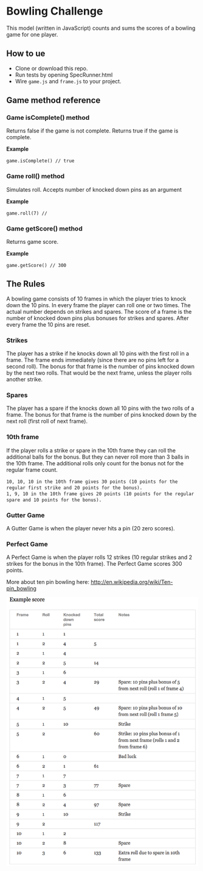 
Bowling Challenge
=================

This model (written in JavaScript) counts and sums the scores of a bowling game for one player.


## How to ue

* Clone or download this repo.
* Run tests by opening SpecRunner.html
* Wire `game.js` and `frame.js` to your project.


## Game method reference

### Game isComplete() method
Returns false if the game is not complete.
Returns true if the game is complete.

**Example**
```
game.isComplete() // true
```

### Game roll() method
Simulates roll. Accepts number of knocked down pins as an argument

**Example**
```
game.roll(7) //
```

### Game getScore() method
Returns game score.

**Example**
```
game.getScore() // 300
```


## The Rules

A bowling game consists of 10 frames in which the player tries to knock down the 10 pins. In every frame the player can roll one or two times. The actual number depends on strikes and spares. The score of a frame is the number of knocked down pins plus bonuses for strikes and spares. After every frame the 10 pins are reset.

### Strikes

The player has a strike if he knocks down all 10 pins with the first roll in a frame. The frame ends immediately (since there are no pins left for a second roll). The bonus for that frame is the number of pins knocked down by the next two rolls. That would be the next frame, unless the player rolls another strike.

### Spares

The player has a spare if the knocks down all 10 pins with the two rolls of a frame. The bonus for that frame is the number of pins knocked down by the next roll (first roll of next frame).

### 10th frame

If the player rolls a strike or spare in the 10th frame they can roll the additional balls for the bonus. But they can never roll more than 3 balls in the 10th frame. The additional rolls only count for the bonus not for the regular frame count.

    10, 10, 10 in the 10th frame gives 30 points (10 points for the regular first strike and 20 points for the bonus).
    1, 9, 10 in the 10th frame gives 20 points (10 points for the regular spare and 10 points for the bonus).

### Gutter Game

A Gutter Game is when the player never hits a pin (20 zero scores).

### Perfect Game

A Perfect Game is when the player rolls 12 strikes (10 regular strikes and 2 strikes for the bonus in the 10th frame). The Perfect Game scores 300 points.

More about ten pin bowling here: http://en.wikipedia.org/wiki/Ten-pin_bowling

![Ten Pin Score Example](images/example_ten_pin_scoring.png)
